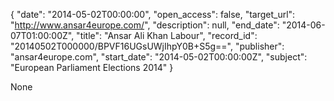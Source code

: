 {
  "date": "2014-05-02T00:00:00", 
  "open_access": false, 
  "target_url": "http://www.ansar4europe.com/", 
  "description": null, 
  "end_date": "2014-06-07T01:00:00Z", 
  "title": "Ansar Ali Khan Labour", 
  "record_id": "20140502T000000/BPVF16UGsUWjIhpY0B+S5g==", 
  "publisher": "ansar4europe.com", 
  "start_date": "2014-05-02T00:00:00Z", 
  "subject": "European Parliament Elections 2014"
}

None